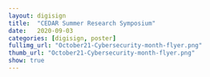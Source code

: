 ```yaml
---
layout: digisign
title:  "CEDAR Summer Research Symposium"
date:   2020-09-03
categories: [digisign, poster]
fullimg_url: "October21-Cybersecurity-month-flyer.png"
thumb_url: "October21-Cybersecurity-month-flyer.png"
show: true
---
```

